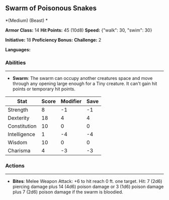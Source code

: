 ## Swarm of Poisonous Snakes
*(Medium) (Beast) *

**Armor Class:** 14
**Hit Points:** 45 (10d8)
**Speed:** {"walk": 30, "swim": 30}

**Initiative:** 18
**Proficiency Bonus:**
**Challenge:** 2

**Languages:** 

### Abilities
 --- 
- **Swarm**: The swarm can occupy another creatures space and move through any opening large enough for a Tiny creature. It can't gain hit points or temporary hit points.



| Stat | Score | Modifier | Save |
| ---- | ---- | ---- | ---- |
| Strength | 8 | -1 | -1 |
| Dexterity | 18 | 4 | 4 |
| Constitution | 10 | 0 | 0 |
| Intelligence | 1 | -4 | -4 |
| Wisdom | 10 | 0 | 0 |
| Charisma | 4 | -3 | -3 |

### Actions
 --- 
- **Bites**: Melee Weapon Attack: +6 to hit  reach 0 ft.  one target. Hit: 7 (2d6) piercing damage plus 14 (4d6) poison damage  or 3 (1d6) poison damage plus 7 (2d6) poison damage if the swarm is bloodied.

